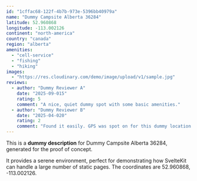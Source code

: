 ```yaml
---
id: "1cffac68-122f-4b7b-973e-5396bb40979a"
name: "Dummy Campsite Alberta 36284"
latitude: 52.960868
longitude: -113.002126
continent: "north-america"
country: "canada"
region: "alberta"
amenities:
  - "cell-service"
  - "fishing"
  - "hiking"
images:
  - "https://res.cloudinary.com/demo/image/upload/v1/sample.jpg"
reviews:
  - author: "Dummy Reviewer A"
    date: "2025-09-015"
    rating: 5
    comment: "A nice, quiet dummy spot with some basic amenities."
  - author: "Dummy Reviewer B"
    date: "2025-04-020"
    rating: 2
    comment: "Found it easily. GPS was spot on for this dummy location."
---
```


This is a **dummy description** for Dummy Campsite Alberta 36284, generated for the proof of concept.

It provides a serene environment, perfect for demonstrating how SvelteKit can handle a large number of static pages. The coordinates are 52.960868, -113.002126.
